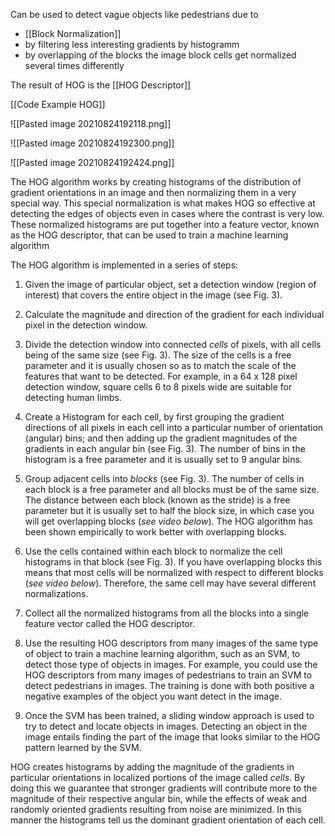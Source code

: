 Can be used to detect vague objects like pedestrians due to
- [[Block Normalization]]
-  by filtering less interesting gradients by histogramm
-  by overlapping of the blocks the image block cells get normalized several times differently 

The result of HOG is the [[HOG Descriptor]]

[[Code Example HOG]]

![[Pasted image 20210824192118.png]]

![[Pasted image 20210824192300.png]]

![[Pasted image 20210824192424.png]]

The HOG algorithm works by creating histograms of the distribution of gradient orientations in an image and then normalizing them in a very special way. This special normalization is what makes HOG so effective at detecting the edges of objects even in cases where the contrast is very low. These normalized histograms are put together into a feature vector, known as the HOG descriptor, that can be used to train a machine learning algorithm

The HOG algorithm is implemented in a series of steps:

1.  Given the image of particular object, set a detection window (region of interest) that covers the entire object in the image (see Fig. 3).
    
2.  Calculate the magnitude and direction of the gradient for each individual pixel in the detection window.
    
3.  Divide the detection window into connected _cells_ of pixels, with all cells being of the same size (see Fig. 3). The size of the cells is a free parameter and it is usually chosen so as to match the scale of the features that want to be detected. For example, in a 64 x 128 pixel detection window, square cells 6 to 8 pixels wide are suitable for detecting human limbs.
    
4.  Create a Histogram for each cell, by first grouping the gradient directions of all pixels in each cell into a particular number of orientation (angular) bins; and then adding up the gradient magnitudes of the gradients in each angular bin (see Fig. 3). The number of bins in the histogram is a free parameter and it is usually set to 9 angular bins.
    
5.  Group adjacent cells into _blocks_ (see Fig. 3). The number of cells in each block is a free parameter and all blocks must be of the same size. The distance between each block (known as the stride) is a free parameter but it is usually set to half the block size, in which case you will get overlapping blocks (_see video below_). The HOG algorithm has been shown empirically to work better with overlapping blocks.
    
6.  Use the cells contained within each block to normalize the cell histograms in that block (see Fig. 3). If you have overlapping blocks this means that most cells will be normalized with respect to different blocks (_see video below_). Therefore, the same cell may have several different normalizations.
    
7.  Collect all the normalized histograms from all the blocks into a single feature vector called the HOG descriptor.
    
8.  Use the resulting HOG descriptors from many images of the same type of object to train a machine learning algorithm, such as an SVM, to detect those type of objects in images. For example, you could use the HOG descriptors from many images of pedestrians to train an SVM to detect pedestrians in images. The training is done with both positive a negative examples of the object you want detect in the image.
    
9.  Once the SVM has been trained, a sliding window approach is used to try to detect and locate objects in images. Detecting an object in the image entails finding the part of the image that looks similar to the HOG pattern learned by the SVM.

HOG creates histograms by adding the magnitude of the gradients in particular orientations in localized portions of the image called _cells_. By doing this we guarantee that stronger gradients will contribute more to the magnitude of their respective angular bin, while the effects of weak and randomly oriented gradients resulting from noise are minimized. In this manner the histograms tell us the dominant gradient orientation of each cell.

